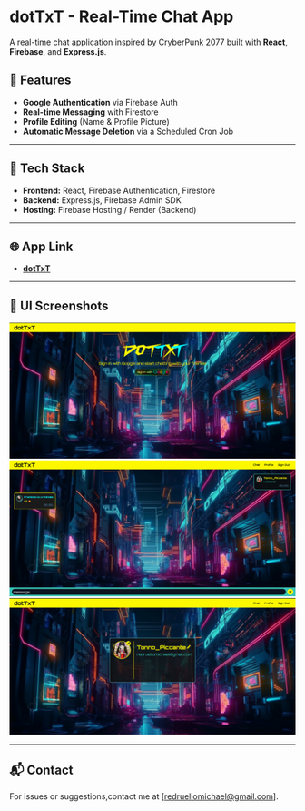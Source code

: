 # dotTxT - Real-Time Chat App

A real-time chat application inspired by CryberPunk 2077 built with **React**, **Firebase**, and **Express.js**.

## 🚀 Features

- **Google Authentication** via Firebase Auth
- **Real-time Messaging** with Firestore
- **Profile Editing** (Name & Profile Picture)
- **Automatic Message Deletion** via a Scheduled Cron Job

---

## 📌 Tech Stack

- **Frontend:** React, Firebase Authentication, Firestore
- **Backend:** Express.js, Firebase Admin SDK
- **Hosting:** Firebase Hosting / Render (Backend)

---

## 🌐 App Link

- [**dotTxT**](https:/dottxt-5993e.firebaseapp.com/)

---

## 🎨 UI Screenshots

![Welcome Page Interface](public/screenshots/welcome-page.png)
![Chat Interface](public/screenshots/chat-page.png)
![Profile Interface](public/screenshots/profile-page.png)

---

## 📬 Contact

For issues or suggestions,contact me at [redruellomichael@gmail.com].
